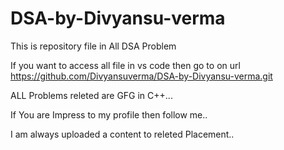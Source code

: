 # DSA-by-Divyansu-verma
This is repository file in All DSA Problem

If you want to access all file in vs code then go to on url https://github.com/Divyansuverma/DSA-by-Divyansu-verma.git


ALL Problems releted are GFG in C++...

If You are Impress to my profile then follow me..

I am always uploaded a content to releted Placement..
